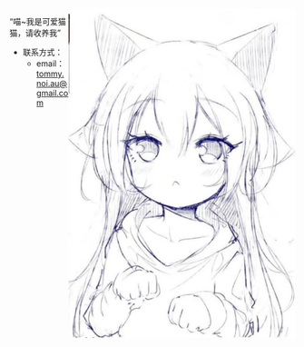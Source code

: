 <img align="right" src="catgirl.png" width="400px" alt="Catgirl" title="Catgirl" />

“喵~我是可爱猫猫，请收养我”

- 联系方式：
  - email：tommy.noi.au@gmail.com
